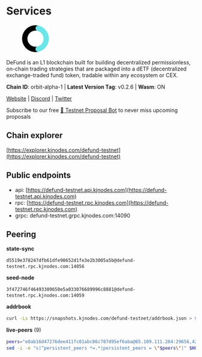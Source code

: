 # Services

<figure><img src="https://raw.githubusercontent.com/kj89/cosmos-images/main/logos/defund.png" alt=""><figcaption></figcaption></figure>

DeFund is an L1 blockchain built for building decentralized permissionless,  on-chain trading strategies that are packaged into a dETF (decentralized  exchange-traded fund) token, tradable within any ecosystem or CEX.

**Chain ID**: orbit-alpha-1 | **Latest Version Tag**: v0.2.6 | **Wasm**: ON

[Website](https://www.defund.app) | [Discord](https://discord.gg/FV26pRPZ3P) | [Twitter](https://twitter.com/defund_finance)



Subscribe to our free [🤖 Testnet Proposal Bot](https://t.me/kjnodes_testnet_proposal_bot) to never miss upcoming proposals


## Chain explorer
[https://explorer.kjnodes.com/defund-testnet](https://explorer.kjnodes.com/defund-testnet)

## Public endpoints

* api: [https://defund-testnet.api.kjnodes.com](https://defund-testnet.api.kjnodes.com)
* rpc: [https://defund-testnet.rpc.kjnodes.com](https://defund-testnet.rpc.kjnodes.com)
* grpc: defund-testnet.grpc.kjnodes.com:14090

## Peering

**state-sync**

```text
d5519e378247dfb61dfe90652d1fe3e2b3005a5b@defund-testnet.rpc.kjnodes.com:14056
```

**seed-node**

```text
3f472746f46493309650e5a033076689996c8881@defund-testnet.rpc.kjnodes.com:14059
```

**addrbook**
```bash
curl -Ls https://snapshots.kjnodes.com/defund-testnet/addrbook.json > $HOME/.defund/config/addrbook.json
```

**live-peers** (9)
```bash
peers="e0ab16d47276dee411fc01abc86c787d95ef6aba@65.109.111.204:29656,429c821a4a5aaa7f9e28aa7fe8d6fc7efc52d931@157.90.157.18:26656,d5519e378247dfb61dfe90652d1fe3e2b3005a5b@65.109.68.190:14056,13b2cd52bb5d82993ca872b9152ec7d70a811714@136.243.136.241:21656,5a93bbc7e9dc368ccadd2627b35364e0bf06035e@31.187.74.29:26656,4515f69283a8f3db159d35e72edce0ea0ddb6f1b@38.242.142.134:28656,1a4f0f016ffc8f6814835dc20f5bb7050b2eac90@38.242.239.25:26656,f417252166d6508a75371573f3c12e8abca238a5@65.108.108.52:13656,354485ffcd96d2c292969fae86624f754924bb8c@91.77.165.172:28656"
sed -i -e "s|^persistent_peers *=.*|persistent_peers = \"$peers\"|" $HOME/.defund/config/config.toml
```
